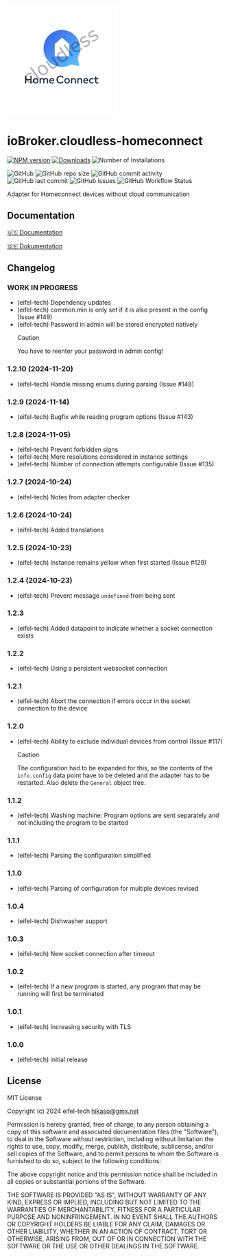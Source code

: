 ![Logo](admin/cloudless-homeconnect.png)

# ioBroker.cloudless-homeconnect

[![NPM version](https://img.shields.io/npm/v/iobroker.cloudless-homeconnect.svg)](https://www.npmjs.com/package/iobroker.cloudless-homeconnect)
[![Downloads](https://img.shields.io/npm/dm/iobroker.cloudless-homeconnect.svg)](https://www.npmjs.com/package/iobroker.cloudless-homeconnect)
![Number of Installations](https://iobroker.live/badges/cloudless-homeconnect-installed.svg)

![GitHub](https://img.shields.io/github/license/eifel-tech/iobroker.cloudless-homeconnect?style=flat-square)
![GitHub repo size](https://img.shields.io/github/repo-size/eifel-tech/iobroker.cloudless-homeconnect?logo=github&style=flat-square)
![GitHub commit activity](https://img.shields.io/github/commit-activity/m/eifel-tech/iobroker.cloudless-homeconnect?logo=github&style=flat-square)
![GitHub last commit](https://img.shields.io/github/last-commit/eifel-tech/iobroker.cloudless-homeconnect?logo=github&style=flat-square)
![GitHub issues](https://img.shields.io/github/issues/eifel-tech/iobroker.cloudless-homeconnect?logo=github&style=flat-square)
![GitHub Workflow Status](https://img.shields.io/github/actions/workflow/status/eifel-tech/iobroker.cloudless-homeconnect/test-and-release.yml?branch=master&logo=github&style=flat-square)

Adapter for Homeconnect devices without cloud communication

## Documentation

[🇺🇸 Documentation](./docs/en/README.md)

[🇩🇪 Dokumentation](./docs/de/README.md)

## Changelog

<!--
  Placeholder for the next version (at the beginning of the line):
  ### **WORK IN PROGRESS**
-->

### **WORK IN PROGRESS**

-   (eifel-tech) Dependency updates
-   (eifel-tech) common.min is only set if it is also present in the config (Issue #149)
-   (eifel-tech) Password in admin will be stored encrypted natively
    > [!CAUTION]
    > You have to reenter your password in admin config!

### 1.2.10 (2024-11-20)

-   (eifel-tech) Handle missing enums during parsing (Issue #148)

### 1.2.9 (2024-11-14)

-   (eifel-tech) Bugfix while reading program options (Issue #143)

### 1.2.8 (2024-11-05)

-   (eifel-tech) Prevent forbidden signs
-   (eifel-tech) More resolutions considered in instance settings
-   (eifel-tech) Number of connection attempts configurable (Issue #135)

### 1.2.7 (2024-10-24)

-   (eifel-tech) Notes from adapter checker

### 1.2.6 (2024-10-24)

-   (eifel-tech) Added translations

### 1.2.5 (2024-10-23)

-   (eifel-tech) Instance remains yellow when first started (Issue #129)

### 1.2.4 (2024-10-23)

-   (eifel-tech) Prevent message `undefined` from being sent

### 1.2.3

-   (eifel-tech) Added datapoint to indicate whether a socket connection exists

### 1.2.2

-   (eifel-tech) Using a persistent websocket connection

### 1.2.1

-   (eifel-tech) Abort the connection if errors occur in the socket connection to the device

### 1.2.0

-   (eifel-tech) Ability to exclude individual devices from control (Issue #117)
    > [!CAUTION]
    > The configuration had to be expanded for this, so the contents of the `info.config` data point have to be deleted and the adapter has to be restarted. Also delete the `General` object tree.

### 1.1.2

-   (eifel-tech) Washing machine: Program options are sent separately and not including the program to be started

### 1.1.1

-   (eifel-tech) Parsing the configuration simplified

### 1.1.0

-   (eifel-tech) Parsing of configuration for multiple devices revised

### 1.0.4

-   (eifel-tech) Dishwasher support

### 1.0.3

-   (eifel-tech) New socket connection after timeout

### 1.0.2

-   (eifel-tech) If a new program is started, any program that may be running will first be terminated

### 1.0.1

-   (eifel-tech) Increasing security with TLS

### 1.0.0

-   (eifel-tech) initial release

## License

MIT License

Copyright (c) 2024 eifel-tech <hikaso@gmx.net>

Permission is hereby granted, free of charge, to any person obtaining a copy
of this software and associated documentation files (the "Software"), to deal
in the Software without restriction, including without limitation the rights
to use, copy, modify, merge, publish, distribute, sublicense, and/or sell
copies of the Software, and to permit persons to whom the Software is
furnished to do so, subject to the following conditions:

The above copyright notice and this permission notice shall be included in all
copies or substantial portions of the Software.

THE SOFTWARE IS PROVIDED "AS IS", WITHOUT WARRANTY OF ANY KIND, EXPRESS OR
IMPLIED, INCLUDING BUT NOT LIMITED TO THE WARRANTIES OF MERCHANTABILITY,
FITNESS FOR A PARTICULAR PURPOSE AND NONINFRINGEMENT. IN NO EVENT SHALL THE
AUTHORS OR COPYRIGHT HOLDERS BE LIABLE FOR ANY CLAIM, DAMAGES OR OTHER
LIABILITY, WHETHER IN AN ACTION OF CONTRACT, TORT OR OTHERWISE, ARISING FROM,
OUT OF OR IN CONNECTION WITH THE SOFTWARE OR THE USE OR OTHER DEALINGS IN THE
SOFTWARE.
